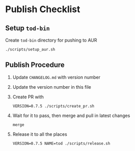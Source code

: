 # Publish Checklist

## Setup `tod-bin`

Create `tod-bin` directory for pushing to AUR

```fish
./scripts/setup_aur.sh
```

## Publish Procedure

1. Update `CHANGELOG.md` with version number
2. Update the version number in this file
3. Create PR with

    ```fish
    VERSION=0.7.5 ./scripts/create_pr.sh
    ```

4. Wait for it to pass, then merge and pull in latest changes

    ```fish
    merge
    ```

5. Release it to all the places

    ```fish
    VERSION=0.7.5 NAME=tod ./scripts/release.sh
    ```
